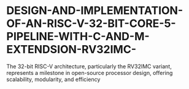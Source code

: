 # DESIGN-AND-IMPLEMENTATION-OF-AN-RISC-V-32-BIT-CORE-5-PIPELINE-WITH-C-AND-M-EXTENDSION-RV32IMC-
The 32-bit RISC-V architecture, particularly the RV32IMC variant, represents a milestone in open-source processor design, offering scalability, modularity, and efficiency
